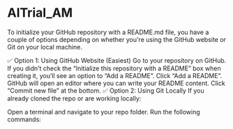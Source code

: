 # AITrial_AM
To initialize your GitHub repository with a README.md file, you have a couple of options depending on whether you're using the GitHub website or Git on your local machine.

✅ Option 1: Using GitHub Website (Easiest)
Go to your repository on GitHub.
If you didn’t check the “Initialize this repository with a README” box when creating it, you’ll see an option to “Add a README”.
Click “Add a README”.
GitHub will open an editor where you can write your README content.
Click “Commit new file” at the bottom.
✅ Option 2: Using Git Locally
If you already cloned the repo or are working locally:

Open a terminal and navigate to your repo folder.
Run the following commands:
